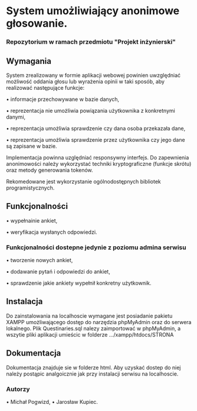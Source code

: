 # System umożliwiający anonimowe głosowanie. 
### Repozytorium w ramach przedmiotu "Projekt inżynierski"

## Wymagania
System zrealizowany w formie aplikacji webowej powinien uwzględniać możliwość oddania głosu lub wyrażenia opinii w taki sposób, aby realizować następujące funkcje:

• informacje przechowywane w bazie danych,

• reprezentacja nie umożliwia powiązania użytkownika z konkretnymi danymi,

• reprezentacja umożliwia sprawdzenie czy dana osoba przekazała dane,

• reprezentacja umożliwia sprawdzenie przez użytkownika czy jego dane są zapisane w bazie.

Implementacja powinna uzględniać responsywny interfejs. Do zapewnienia anonimowości należy wykorzystać techniki kryptograficzne (funkcje skrótu) oraz metody generowania tokenów.

Rekomedowane jest wykorzystanie ogólnodostępnych bibliotek programistycznych.

## Funkcjonalności

• wypełnainie ankiet,

• weryfikacja wysłanych odpowiedzi.

### Funkcjonalności dostepne jedynie z poziomu admina serwisu
• tworzenie nowych ankiet,

• dodawanie pytań i odpowiedzi do ankiet,

• sprawdzenie jakie ankiety wypełnił konkretny użytkownik.

## Instalacja
Do zainstalowania na localhoscie wymagane jest posiadanie pakietu XAMPP umożliwającego dostęp do narzędzia phpMyAdmin oraz do serwera lokalnego. Plik Questinaries.sql nalezy zaimportować w phpMyAdmin, a wszytie pliki aplikacji umieścic w folderze .../xampp/htdocs/STRONA

## Dokumentacja
Dokumentacja znajduje sie w folderze html. Aby uzyskać dostep do niej należy postąpic analgoicznie jak przy instalacji serwisu na localhoscie.

### Autorzy
• Michał Pogwizd,
• Jarosław Kupiec.
